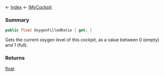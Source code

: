 ← [Index](Api-Index) ← [IMyCockpit](Sandbox.ModAPI.Ingame.IMyCockpit)

### Summary

```csharp
public float OxygenFilledRatio { get; }
```

Gets the current oxygen level of this cockpit, as a value between 0 (empty) and 1 (full).

### Returns

[float](https://docs.microsoft.com/en-us/dotnet/api/system.single?view=netframework-4.6)



